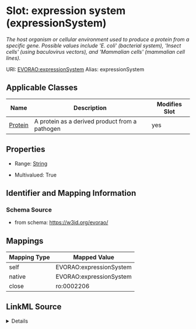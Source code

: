 

# Slot: expression system (expressionSystem) 


_The host organism or cellular environment used to produce a protein from a specific gene. Possible values include 'E. coli' (bacterial system), 'Insect cells' (using baculovirus vectors), and 'Mammalian cells' (mammalian cell lines)._





URI: [EVORAO:expressionSystem](https://w3id.org/evorao/expressionSystem)
Alias: expressionSystem

<!-- no inheritance hierarchy -->





## Applicable Classes

| Name | Description | Modifies Slot |
| --- | --- | --- |
| [Protein](Protein.md) | A protein as a derived product from a pathogen |  yes  |







## Properties

* Range: [String](String.md)

* Multivalued: True





## Identifier and Mapping Information







### Schema Source


* from schema: https://w3id.org/evorao/




## Mappings

| Mapping Type | Mapped Value |
| ---  | ---  |
| self | EVORAO:expressionSystem |
| native | EVORAO:expressionSystem |
| close | ro:0002206 |




## LinkML Source

<details>
```yaml
name: expressionSystem
description: The host organism or cellular environment used to produce a protein from
  a specific gene. Possible values include 'E. coli' (bacterial system), 'Insect cells'
  (using baculovirus vectors), and 'Mammalian cells' (mammalian cell lines).
title: expression system
from_schema: https://w3id.org/evorao/
close_mappings:
- ro:0002206
rank: 1000
alias: expressionSystem
domain_of:
- Protein
range: string
required: false
multivalued: true
equals_string_in:
- E. coli
- Insect cells
- Mammalian cells

```
</details>